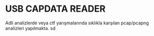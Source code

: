 # USB CAPDATA READER
Adli analizlerde veya ctf yarışmalarında sıklıkla karşılan pcap/pcapng analizleri yapılmakta.
sd

